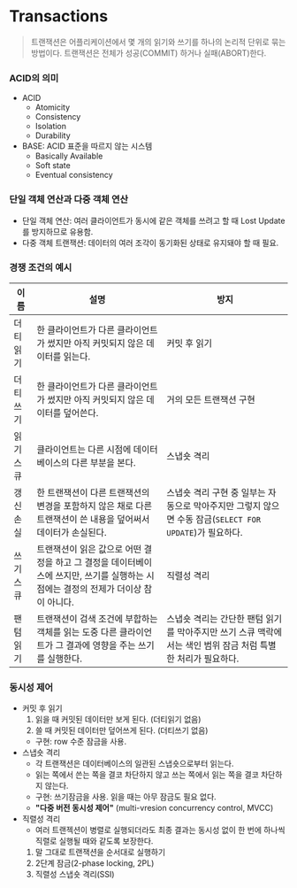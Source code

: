 # Transactions

> 트랜잭션은 어플리케이션에서 몇 개의 읽기와 쓰기를 하나의 논리적 단위로 묶는 방법이다. 트랜잭션은 전체가 성공(COMMIT) 하거나 실패(ABORT)한다.

### ACID의 의미
- ACID
    - Atomicity
    - Consistency
    - Isolation
    - Durability
- BASE: ACID 표준을 따르지 않는 시스템
    - Basically Available
    - Soft state
    - Eventual consistency

### 단일 객체 연산과 다중 객체 연산
- 단일 객체 연산: 여러 클라이언트가 동시에 같은 객체를 쓰려고 할 때 Lost Update를 방지하므로 유용함.
- 다중 객체 트랜잭션: 데이터의 여러 조각이 동기화된 상태로 유지돼야 할 때 필요.

### 경쟁 조건의 예시
|이름|설명|방지|
|------|------|------|
|더티 읽기|한 클라이언트가 다른 클라이언트가 썼지만 아직 커밋되지 않은 데이터를 읽는다.| 커밋 후 읽기 |
|더티 쓰기|한 클라이언트가 다른 클라이언트가 썼지만 아직 커밋되지 않은 데이터를 덮어쓴다.| 거의 모든 트랜잭션 구현 |
|읽기 스큐|클라이언트는 다른 시점에 데이터베이스의 다른 부분을 본다.| 스냅숏 격리|
|갱신 손실| 한 트랜잭션이 다른 트랜잭션의 변경을 포함하지 않은 채로 다른 트랜잭션이 쓴 내용을 덮어써서 데이터가 손실된다. | 스냅숏 격리 구현 중 일부는 자동으로 막아주지만 그렇지 않으면 수동 잠금(`SELECT FOR UPDATE`)가 필요하다.|
|쓰기 스큐| 트랜잭션이 읽은 값으로 어떤 결정을 하고 그 결정을 데이터베이스에 쓰지만, 쓰기를 실행하는 시점에는 결정의 전제가 더이상 참이 아니다. | 직렬성 격리|
|팬텀 읽기| 트랜잭션이 검색 조건에 부합하는 객체를 읽는 도중 다른 클라이언트가 그 결과에 영향을 주는 쓰기를 실행한다. | 스냅숏 격리는 간단한 팬텀 읽기를 막아주지만 쓰기 스큐 맥락에서는 색인 범위 잠금 처럼 특별한 처리가 필요하다.|

### 동시성 제어
- 커밋 후 읽기
    1. 읽을 때 커밋된 데이터만 보게 된다. (더티읽기 없음)
    2. 쓸 때 커밋된 데이터만 덮어쓰게 된다. (더티쓰기 없음)
    - 구현: row 수준 잠금을 사용.
- 스냅숏 격리
    - 각 트랜잭션은 데이터베이스의 일관된 스냅숏으로부터 읽는다.
    - 읽는 쪽에서 쓴는 쪽을 결코 차단하지 않고 쓰는 쪽에서 읽는 쪽을 결코 차단하지 않는다.
    - 구현: 쓰기잠금을 사용. 읽을 때는 아무 잠금도 필요 없다.
    - **"다중 버전 동시성 제어"** (multi-vresion concurrency control, MVCC)
- 직렬성 격리
    - 여러 트랜젝션이 병렬로 실행되더라도 최종 결과는 동시성 없이 한 번에 하나씩 직렬로 실행될 때와 같도록 보장한다.
    1. 말 그대로 트랜잭션을 순서대로 실행하기
    2. 2단계 잠금(2-phase locking, 2PL)
    3. 직렬성 스냅숏 격리(SSI)
